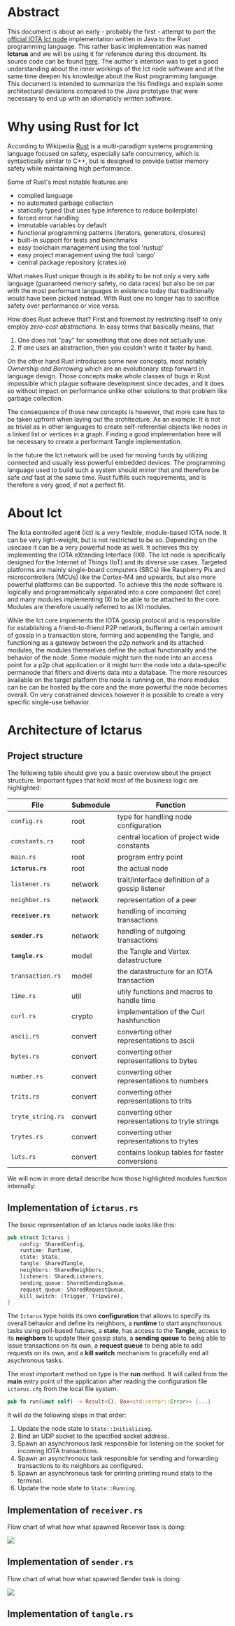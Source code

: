 # Abstract

This document is about an early - probably the first - attempt to port the [official IOTA Ict node](https://github.com/iotaledger/ict.git) implementation written in Java to the Rust programming language. This rather basic implementation was named **Ictarus** and we will be using it for reference during this document. Its source code can be found [here](https://github.com/Alex6323/Ictarus.git). The author's intention was to get a good understanding about the inner workings of the Ict node software and at the same time deepen his knowledge about the Rust programming language. This document is intended to summarize the his findings and explain some architectural deviations compared to the Java prototype that were necessary to end up with an idiomaticly written software.

# Why using Rust for Ict

According to Wikipedia [Rust](https://en.wikipedia.org/wiki/Rust_(programming_language)) is a multi-paradigm systems programming language focused on safety, especially safe concurrency, which is syntactically similar to C++, but is designed to provide better memory safety while maintaining high performance. 

Some of Rust's most notable features are:
* compiled language
* no automated garbage collection
* statically typed (but uses type inference to reduce boilerplate)
* forced error handling
* immutable variables by default
* functional programming patterns (iterators, generators, closures)
* built-in support for tests and benchmarks
* easy toolchain management using the tool 'rustup'
* easy project management using the tool 'cargo'
* central package repository (crates.io)

What makes Rust unique though is its ability to be not only a very safe language (guaranteed memory safety, no data races) but also be on par with the most performant languages in existence today that traditionally would have been picked instead. With Rust one no longer has to sacrifice safety over performance or vice versa. 

How does Rust achieve that? First and foremost by restricting itself to only employ *zero-cost abstractions*. In easy terms that basically means, that
1. One does not "pay" for something that one does not actually use.
2. If one uses an abstraction, then you couldn't write it faster by hand.

 On the other hand Rust introduces some new concepts, most notably *Ownership and Borrowing* which are an evolutionary step forward in language design. Those concepts make whole classes of bugs in Rust impossible which plague software development since decades, and it does so without impact on performance unlike other solutions to that problem like garbage collection.

The consequence of those new concepts is however, that more care has to be taken upfront when laying out the architecture. As an example: It is not as trivial as in other languages to create self-referential objects like nodes in a linked list or vertices in a graph. Finding a good implementation here will be necessary to create a performant Tangle implementation. 

In the future the Ict network will be used for moving funds by utilizing connected and usually less powerful embedded devices. The programming language used to build such a system should mirror that and therefore be safe *and* fast at the same time. Rust fulfills such requirements, and is therefore a very good, if not a perfect fit. 

# About Ict

The **I**ota **c**ontrolled agen**t** (Ict) is a very flexible, module-based IOTA node. It can be very light-weight, but is not restricted to be so. Depending on the usecase it can be a very powerful node as well. It achieves this by implementing the IOTA eXtending Interface (IXI). The Ict node is specifically designed for the Internet of Things (IoT) and its diverse use cases. Targeted platforms are mainly single-board computers (SBCs) like Raspberry Pis and microcontrollers (MCUs) like the Cortex-M4 and upwards, but also more powerful platforms can be supported. To achieve this the node software is logically and programmatically separated into a core component (Ict core) and many modules implementing IXI to be able to be attached to the core. Modules are therefore usually referred to as IXI modules. 

While the Ict core implements the IOTA gossip protocol and is responsible for establishing a friend-to-friend P2P network, buffering a certain amount of gossip in a transaction store, forming and appending the Tangle, and functioning as a gateway between the p2p network and its attached modules, the modules themselves define the actual functionality and the behavior of the node. Some module might turn the node into an access point for a p2p chat application or it might turn the node into a data-specific permanode that filters and diverts data into a database. The more resources available on the target platform the node is running on, the more modules can be can be hosted by the core and the more powerful the node becomes overall. On very constrained devices however it is possible to create a very specific single-use behavior.

# Architecture of Ictarus

## Project structure
The following table should give you a basic overview about the project structure. Important types that hold most of the business logic are highlighted:

| File              | Submodule | Function                                          |
| ----------------- | --------- | ------------------------------------------------- |
| `config.rs`       | root      | type for handling node configuration              |
| `constants.rs`    | root      | central location of project wide constants        |
| `main.rs`         | root      | program entry point                               |
| **`ictarus.rs`**  | root      | the actual node                                   |
| `listener.rs`     | network   | trait/interface definition of a gossip listener   |
| `neighbor.rs`     | network   | representation of a peer                          |
| **`receiver.rs`** | network   | handling of incoming transactions                 |
| **`sender.rs`**   | network   | handling of outgoing transactions                 |
| **`tangle.rs`**   | model     | the Tangle and Vertex datastructure               |
| `transaction.rs`  | model     | the datastructure for an IOTA transaction         |
| `time.rs`         | util      | utily functions and macros to handle time         |
| `curl.rs`         | crypto    | implementation of the Curl hashfunction           |
| `ascii.rs`        | convert   | converting other representations to ascii         |
| `bytes.rs`        | convert   | converting other representations to bytes         |
| `number.rs`       | convert   | converting other representations to numbers       |
| `trits.rs`        | convert   | converting other representations to trits         |
| `tryte_string.rs` | convert   | converting other representations to tryte strings |
| `trytes.rs`       | convert   | converting other representations to trytes        |
| `luts.rs`         | convert   | contains lookup tables for faster conversions     |

We will now in more detail describe how those highlighted modules function internally:

## Implementation of `ictarus.rs`
The basic representation of an Ictarus node looks like this:
```Rust
pub struct Ictarus {
    config: SharedConfig,
    runtime: Runtime,
    state: State,
    tangle: SharedTangle,
    neighbors: SharedNeighbors,
    listeners: SharedListeners,
    sending_queue: SharedSendingQueue,
    request_queue: SharedRequestQueue,
    kill_switch: (Trigger, Tripwire),
}
```
The `Ictarus` type holds its own **configuration** that allows to specify its overall behavior and define its neighbors, a **runtime** to start asynchronous tasks using poll-based futures, a **state**, has access to the **Tangle**, access to its **neighbors** to update their gossip stats, a **sending queue** to being able to issue transactions on its own, a **request queue** to being able to add requests on its own, and a **kill switch** mechanism to gracefully end all asychronous tasks.

The most important method on type is the **run** method. It will called from the **main** entry point of the application after reading the configuration file `ictarus.cfg` from the local file system.

```Rust
pub fn run(&mut self) -> Result<(), Box<std::error::Error>> {...}
```
It will do the following steps in that order:

1. Update the node state to `State::Initializing`.
2. Bind an UDP socket to the specified socket address. 
3. Spawn an asynchronous task responsible for listening on the socket for incoming IOTA transactions.
4. Spawn an asynchronous task responsible for sending and forwarding transactions to its neighbors as configured.
5. Spawn an asynchronous task for printing printing round stats to the terminal.
6. Update the node state to `State::Running`.

## Implementation of `receiver.rs`

Flow chart of what how what spawned Receiver task is doing:

<img src="https://raw.githubusercontent.com/Alex6323/Ict-Architecture-In-Rust/master/images/Receiver.png" />

## Implementation of `sender.rs`

Flow chart of what how what spawned Sender task is doing:

<img src="https://raw.githubusercontent.com/Alex6323/Ict-Architecture-In-Rust/master/images/Sender.png" />

## Implementation of `tangle.rs`





